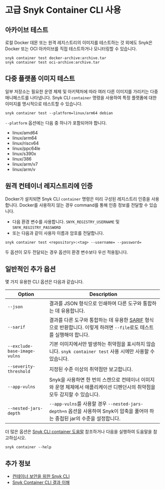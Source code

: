 # 고급 Snyk Container CLI 사용

## 아카이브 테스트

로컬 Docker 데몬 또는 원격 레지스트리의 이미지를 테스트하는 것 외에도 Snyk은 Docker 또는 OCI 아카이브를 직접 테스트하거나 모니터링할 수 있습니다.

```
snyk container test docker-archive:archive.tar
snyk container test oci-archive:archive.tar
```

## 다중 플랫폼 이미지 테스트

일부 저장소는 필요한 운영 체제 및 아키텍처에 따라 여러 다른 이미지를 가리키는 다중 매니페스트를 나타냅니다. Snyk CLI `container` 명령을 사용하여 특정 플랫폼에 대한 이미지를 명시적으로 테스트할 수 있습니다.

```
snyk container test --platform=linux/arm64 debian
```

`--platform` 옵션에는 다음 중 하나가 포함되어야 합니다.

* linux/amd64
* linux/arm64
* linux/riscv64
* linux/ppc64le
* linux/s390x
* linux/386
* linux/arm/v7
* linux/arm/v

## 원격 컨테이너 레지스트리에 인증

Docker가 설치되면 Snyk CLI `container` 명령은 미리 구성된 레지스트리 인증을 사용합니다. Docker를 사용하지 않는 경우 command를 통해 인증 정보를 전달할 수 있습니다.

* 다음 환경 변수를 사용합니다. `SNYK_REGISTRY_USERNAME` 및 `SNYK_REGISTRY_PASSWORD`
* 또는 다음과 같이 사용자 이름과 암호를 전달합니다.

```
snyk container test <repository>:<tag> --username= --password=
```

두 옵션이 모두 전달되는 경우 옵션이 환경 변수보다 우선 적용됩니다.

## 일반적인 추가 옵션

몇 가지 유용한 CLI 옵션은 다음과 같습니다.

| Option                       | Description                                                                                                                                      |
| ---------------------------- | ------------------------------------------------------------------------------------------------------------------------------------------------ |
| `--json`                     | 결과를 JSON 형식으로 인쇄하여 다른 도구와 통합하는 데 유용합니다.                                                                                                          |
| `--sarif`                    | 결과를 다른 도구와 통합하는 데 유용한 [SARIF](https://www.oasis-open.org/committees/tc\_home.php?wg\_abbrev=sarif) 형식으로 반환합니다. 이렇게 하려면 `--file`로도 테스트를 실행해야 합니다. |
| `--exclude-base-image-vulns` | 기본 이미지에서만 발생하는 취약점을 표시하지 않습니다. `snyk container test` 사용 시에만 사용할 수 있습니다.                                                                          |
| `--severity-threshold`       | 지정된 수준 이상의 취약점만 보고합니다.                                                                                                                           |
| `--app-vulns`                | Snyk을 사용하면 한 번의 스캔으로 컨테이너 이미지와 운영 체제에서 애플리케이션 디펜던시의 취약점을 모두 감지할 수 있습니다.                                                                          |
| `--nested-jars-depth`        | `--app-vulns`를 사용할 경우 `--nested-jars-depth=n` 옵션을 사용하여 Snyk이 압축을 풀어야 하는 중첩된 jar의 수준을 설정합니다.                                                      |

더 많은 옵션은 [Snyk CLI container 도움말](https://docs.snyk.io/snyk-cli/commands#snyk-container) 참조하거나 다음을 실행하여 도움말을 참고하십시오.

```
snyk container --help
```

## 추가 정보

* [컨테이너 보안을 위한 Snyk CLI](./)
* [Snyk Container CLI 결과 이해](understanding-snyk-container-cli-results.md)
